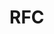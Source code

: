 # RFC <Number> <Title>

## Summary

_One paragraph explanation of the change._

## Motivation

_Why are we doing this? What use cases does it support? What is the expected outcome?_

## Detailed design

_This is the bulk of the RFC. Explain the design in enough detail for somebody familiar with go-git to understand, and for somebody familiar with the implementation to implement. This should get into specifics and corner-cases, and include examples of how the change is used._

## Drawbacks

_Why should we *not* do this? Consider: implementation complexity, impact on existing users. Interaction with other features. Security and performance implications.

## Rationale and alternatives

_Why is this design the best in the space of possible designs? What other designs have been considered and what is the rationale for not choosing them? What is the impact of not doing this?_
